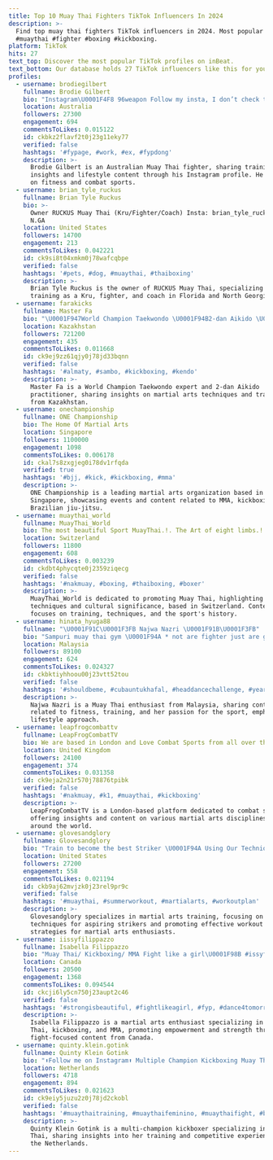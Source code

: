 ```yaml
---
title: Top 10 Muay Thai Fighters TikTok Influencers In 2024
description: >-
  Find top muay thai fighters TikTok influencers in 2024. Most popular hashtags:
  #muaythai #fighter #boxing #kickboxing.
platform: TikTok
hits: 27
text_top: Discover the most popular TikTok profiles on inBeat.
text_bottom: Our database holds 27 TikTok influencers like this for you to contact.
profiles:
  - username: brodiegilbert
    fullname: Brodie Gilbert
    bio: "Instagram\U0001F4F8 96weapon Follow my insta, I don’t check tik tok Muay Thai fighter \U0001F94A"
    location: Australia
    followers: 27300
    engagement: 694
    commentsToLikes: 0.015122
    id: ckbkz2flavf2t0j23g11eky77
    verified: false
    hashtags: '#fypage, #work, #ex, #fypdong'
    description: >-
      Brodie Gilbert is an Australian Muay Thai fighter, sharing training
      insights and lifestyle content through his Instagram profile. He focuses
      on fitness and combat sports.
  - username: brian_tyle_ruckus
    fullname: Brian Tyle Ruckus
    bio: >-
      Owner RUCKUS Muay Thai (Kru/Fighter/Coach) Insta: brian_tyle_ruckus FLA &
      N.GA
    location: United States
    followers: 14700
    engagement: 213
    commentsToLikes: 0.042221
    id: ck9si8t04xmkm0j78wafcqbpe
    verified: false
    hashtags: '#pets, #dog, #muaythai, #thaiboxing'
    description: >-
      Brian Tyle Ruckus is the owner of RUCKUS Muay Thai, specializing in
      training as a Kru, fighter, and coach in Florida and North Georgia.
  - username: farakicks
    fullname: Master Fa
    bio: "\U0001F947World Champion Taekwondo \U0001F94B2-dan Aikido \U0001F4DEРеклама: farabi_davletchin@mail.ru"
    location: Kazakhstan
    followers: 721200
    engagement: 435
    commentsToLikes: 0.011668
    id: ck9ej9zz61qjy0j78jd33bqnn
    verified: false
    hashtags: '#almaty, #sambo, #kickboxing, #kendo'
    description: >-
      Master Fa is a World Champion Taekwondo expert and 2-dan Aikido
      practitioner, sharing insights on martial arts techniques and training
      from Kazakhstan.
  - username: onechampionship
    fullname: ONE Championship
    bio: The Home Of Martial Arts
    location: Singapore
    followers: 1100000
    engagement: 1098
    commentsToLikes: 0.006178
    id: ckal7s8zxgjeg0i78dv1rfqda
    verified: true
    hashtags: '#bjj, #kick, #kickboxing, #mma'
    description: >-
      ONE Championship is a leading martial arts organization based in
      Singapore, showcasing events and content related to MMA, kickboxing, and
      Brazilian jiu-jitsu.
  - username: muaythai_world
    fullname: MuayThai_World
    bio: The most beautiful Sport MuayThai.!. The Art of eight limbs.!.
    location: Switzerland
    followers: 11800
    engagement: 608
    commentsToLikes: 0.003239
    id: ckdbt4phycqte0j2359ziqecg
    verified: false
    hashtags: '#nakmuay, #boxing, #thaiboxing, #boxer'
    description: >-
      MuayThai_World is dedicated to promoting Muay Thai, highlighting its
      techniques and cultural significance, based in Switzerland. Content
      focuses on training, techniques, and the sport's history.
  - username: hinata_hyuga88
    fullname: "\U0001F91C\U0001F3FB Najwa Nazri \U0001F91B\U0001F3FB"
    bio: "Sampuri muay thai gym \U0001F94A * not are fighter just are girl that love Muay Thai"
    location: Malaysia
    followers: 89100
    engagement: 624
    commentsToLikes: 0.024327
    id: ckbktiyhhoou00j23vtt52tou
    verified: false
    hashtags: '#shouldbeme, #cubauntukhafal, #headdancechallenge, #yearontiktok'
    description: >-
      Najwa Nazri is a Muay Thai enthusiast from Malaysia, sharing content
      related to fitness, training, and her passion for the sport, emphasizing a
      lifestyle approach.
  - username: leapfrogcombattv
    fullname: LeapFrogCombatTV
    bio: We are based in London and Love Combat Sports from all over the World.
    location: United Kingdom
    followers: 24100
    engagement: 374
    commentsToLikes: 0.031358
    id: ck9eja2n21r570j78876tpibk
    verified: false
    hashtags: '#nakmuay, #k1, #muaythai, #kickboxing'
    description: >-
      LeapFrogCombatTV is a London-based platform dedicated to combat sports,
      offering insights and content on various martial arts disciplines from
      around the world.
  - username: glovesandglory
    fullname: Glovesandglory
    bio: "Train to become the best Striker \U0001F94A Using Our Techniques \U0001F525 Follow us on IG \U0001F525"
    location: United States
    followers: 27200
    engagement: 558
    commentsToLikes: 0.021194
    id: ckb9aj62mvjzk0j23rel9pr9c
    verified: false
    hashtags: '#muaythai, #summerworkout, #martialarts, #workoutplan'
    description: >-
      Glovesandglory specializes in martial arts training, focusing on
      techniques for aspiring strikers and promoting effective workout
      strategies for martial arts enthusiasts.
  - username: iissyfilippazzo
    fullname: Isabella Filippazzo
    bio: "Muay Thai/ Kickboxing/ MMA Fight like a girl\U0001F98B #issyfights \U0001F3C6"
    location: Canada
    followers: 20500
    engagement: 1368
    commentsToLikes: 0.094544
    id: ckcji6ly5cn750j23aupt2c46
    verified: false
    hashtags: '#strongisbeautiful, #fightlikeagirl, #fyp, #dance4tomorrow'
    description: >-
      Isabella Filippazzo is a martial arts enthusiast specializing in Muay
      Thai, kickboxing, and MMA, promoting empowerment and strength through her
      fight-focused content from Canada.
  - username: quinty.klein.gotink
    fullname: Quinty Klein Gotink
    bio: "⬆️Follow me on Instagram⬆️ Multiple Champion Kickboxing Muay Thai. 14 years\U0001F1F3\U0001F1F1"
    location: Netherlands
    followers: 4718
    engagement: 894
    commentsToLikes: 0.021623
    id: ck9eiy5juzu2z0j78jd2ckobl
    verified: false
    hashtags: '#muaythaitraining, #muaythaifeminino, #muaythaifight, #boksen'
    description: >-
      Quinty Klein Gotink is a multi-champion kickboxer specializing in Muay
      Thai, sharing insights into her training and competitive experiences from
      the Netherlands.
---
```


